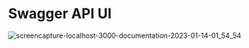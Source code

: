 # Swagger API UI
![screencapture-localhost-3000-documentation-2023-01-14-01_54_54](https://user-images.githubusercontent.com/68462227/212412675-9f2fe2cc-f4fb-47b0-b97f-2bd7bf54d5a8.png)
